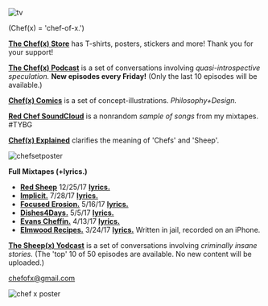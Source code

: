 ![tv](https://user-images.githubusercontent.com/25256570/36082331-54da7208-0f5d-11e8-9b21-e8624af65e37.png)

(Chef(x) = 'chef-of-x.')

**[The Chef(x) Store](https://www.redbubble.com/shop/chefofx)** has T-shirts, posters, stickers and more! Thank you for your support!    

**[The Chef(x) Podcast](https://itunes.apple.com/us/podcast/the-chef-x-podcast/id1304107115?mt=2)** is a set of conversations involving *quasi-introspective speculation.* **New episodes every Friday!** (Only the last 10 episodes will be available.)

**[Chef(x) Comics](https://www.instagram.com/chefofx/)** is a set of concept-illustrations. *Philosophy+Design.*

**[Red Chef SoundCloud](https://soundcloud.com/redchef)** is a nonrandom *sample of songs* from my mixtapes. #TYBG

**[Chef(x) Explained](https://drive.google.com/open?id=0B1Ol8fuZMTCWUVBNRlk0djcxUmc)** clarifies the meaning of 'Chefs' and 'Sheep'. 

![chefsetposter](https://user-images.githubusercontent.com/25256570/34506614-5377a19a-efe3-11e7-9a72-263c69f24d5a.png)

**Full Mixtapes (+lyrics.)**

- **[Red Sheep](https://soundcloud.com/redchef/sets/red-sheep)** 12/25/17 [**lyrics.**](https://drive.google.com/open?id=1L0DXyAscYHFnqYgvJ5aMnPRHvZZo1k9Z)
- **[Implicit.](https://soundcloud.com/redchef/sets/implicit/s-tvWII)** 7/28/17 [**lyrics.**](https://drive.google.com/open?id=0B1Ol8fuZMTCWam4zdm5sbFlvRUU) 
- **[Focused Erosion.](https://soundcloud.com/redchef/sets/focused-erosion/s-pihsw)** 5/16/17 [**lyrics.**](https://drive.google.com/open?id=0B1Ol8fuZMTCWWVNQdXd2ZndiaDA) 
- **[Dishes4Days.](https://soundcloud.com/redchef/sets/dishes4days/s-NY0Mc)** 5/5/17 [**lyrics.**](https://drive.google.com/open?id=0B1Ol8fuZMTCWc09Yb2tRZndleVE) 
- **[Evans Cheffin.](https://soundcloud.com/redchef/sets/evans-cheffin/s-5ctrP)** 4/13/17 [**lyrics.**](https://drive.google.com/open?id=0B1Ol8fuZMTCWWS1OUHptcEN4aWM) 
- **[Elmwood Recipes.](https://soundcloud.com/redchef/sets/elmwood-recipes/s-4d0MH)** 3/24/17 [**lyrics.**](https://drive.google.com/open?id=0B1Ol8fuZMTCWaldOV2ZYYVlyRlk) Written in jail, recorded on an iPhone.

**[The Sheep(x) Yodcast](https://itunes.apple.com/us/podcast/the-chef-x-podcast/id1227336978?mt=2)**  is a set of conversations involving *criminally insane stories.* (The 'top' 10 of 50 episodes are available. No new content will be uploaded.)

chefofx@gmail.com

![chef x poster](https://user-images.githubusercontent.com/25256570/36082374-ac363762-0f5d-11e8-9151-8f00200c96b0.png)
